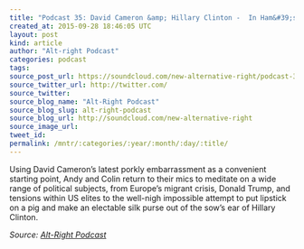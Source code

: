 ```yaml
---
title: "Podcast 35: David Cameron &amp; Hillary Clinton -  In Ham&#39;s Way"
created_at: 2015-09-28 18:46:05 UTC
layout: post
kind: article
author: "Alt-right Podcast"
categories: podcast
tags: 
source_post_url: https://soundcloud.com/new-alternative-right/podcast-35-david-cameron-in-hams-way
source_twitter_url: http://twitter.com/
source_twitter: 
source_blog_name: "Alt-Right Podcast"
source_blog_slug: alt-right-podcast
source_blog_url: http://soundcloud.com/new-alternative-right
source_image_url: 
tweet_id:
permalink: /mntr/:categories/:year/:month/:day/:title/
---
```

Using David Cameron’s latest porkly embarrassment as a convenient starting point, Andy and Colin return to their mics to meditate on a wide range of political subjects, from Europe’s migrant crisis, Donald Trump, and tensions within US elites to the well-nigh impossible attempt to put lipstick on a pig and make an electable silk purse out of the sow’s ear of Hillary Clinton.<div class="">
    <i>Source: <a href="http://soundcloud.com/new-alternative-right">Alt-Right Podcast</a></i>
</div>
